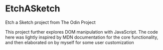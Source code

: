 # EtchASketch
 Etch a Sketch project from The Odin Project

This project further explores DOM manipulation with JavaScript. The code here was lightly inspired by MDN documentation for the core functionality, and then elaborated on by myself for some user customization